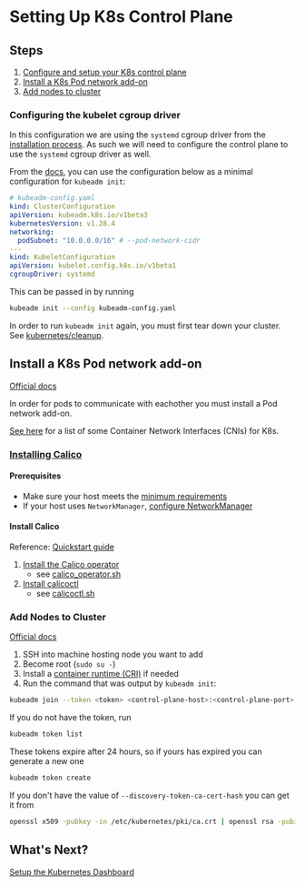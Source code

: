 # Setting Up K8s Control Plane

## Steps

1. [Configure and setup your K8s control plane](#configuring-the-kubelet-cgroup-driver)
2. [Install a K8s Pod network add-on](#install-a-k8s-pod-network-add-on)
3. [Add nodes to cluster](#add-nodes-to-cluster)

### Configuring the kubelet cgroup driver

In this configuration we are using the `systemd` cgroup driver from the [installation process](../installation/README.md). As such we will need to configure the control plane to use the `systemd` cgroup driver as well.

From the [docs](https://kubernetes.io/docs/tasks/administer-cluster/kubeadm/configure-cgroup-driver/#configuring-the-kubelet-cgroup-driver), you can use the configuration below as a minimal configuration for `kubeadm init`:

```yaml
# kubeadm-config.yaml
kind: ClusterConfiguration
apiVersion: kubeadm.k8s.io/v1beta3
kubernetesVersion: v1.28.4
networking:
  podSubnet: "10.0.0.0/16" # --pod-network-cidr
---
kind: KubeletConfiguration
apiVersion: kubelet.config.k8s.io/v1beta1
cgroupDriver: systemd
```

This can be passed in by running

```bash
kubeadm init --config kubeadm-config.yaml
```

In order to run `kubeadm init` again, you must first tear down your cluster. See [kubernetes/cleanup](../../cleanup/README.md).

## Install a K8s Pod network add-on

[Official docs](https://kubernetes.io/docs/setup/production-environment/tools/kubeadm/create-cluster-kubeadm/#pod-network)

In order for pods to communicate with eachother you must install a Pod network add-on.

[See here](https://kubernetes.io/docs/concepts/cluster-administration/addons/#networking-and-network-policy) for a list of some Container Network Interfaces (CNIs) for K8s.

### [Installing Calico](https://docs.tigera.io/calico/latest/getting-started/kubernetes/self-managed-onprem/onpremises)

#### Prerequisites

- Make sure your host meets the [minimum requirements](https://docs.tigera.io/calico/latest/getting-started/kubernetes/quickstart#before-you-begin)
- If your host uses `NetworkManager`, [configure NetworkManager](https://docs.tigera.io/calico/latest/operations/troubleshoot/troubleshooting#configure-networkmanager)

#### Install Calico

Reference: [Quickstart guide](https://docs.tigera.io/calico/latest/getting-started/kubernetes/quickstart)

1. [Install the Calico operator](https://docs.tigera.io/calico/latest/getting-started/kubernetes/self-managed-onprem/onpremises)
   - see [calico_operator.sh](scripts/calico_operator.sh)
2. [Install calicoctl](https://docs.tigera.io/calico/latest/operations/calicoctl/install)
   - see [calicoctl.sh](scripts/calicoctl.sh)

### Add Nodes to Cluster

[Official docs](https://kubernetes.io/docs/setup/production-environment/tools/kubeadm/create-cluster-kubeadm/#join-nodes)

1. SSH into machine hosting node you want to add
2. Become root (`sudo su -`)
3. Install a [container runtime (CRI)](../installation/README.md#steps) if needed
4. Run the command that was output by `kubeadm init`:

```bash
kubeadm join --token <token> <control-plane-host>:<control-plane-port> --discovery-token-ca-cert-hash sha256:<hash>
```

If you do not have the token, run

```bash
kubeadm token list
```

These tokens expire after 24 hours, so if yours has expired you can generate a new one

```bash
kubeadm token create
```

If you don't have the value of `--discovery-token-ca-cert-hash` you can get it from

```bash
openssl x509 -pubkey -in /etc/kubernetes/pki/ca.crt | openssl rsa -pubin -outform der 2>/dev/null | openssl dgst -sha256 -hex | sed 's/^.* //'
```

## What's Next?

[Setup the Kubernetes Dashboard](../gui/README.md)
